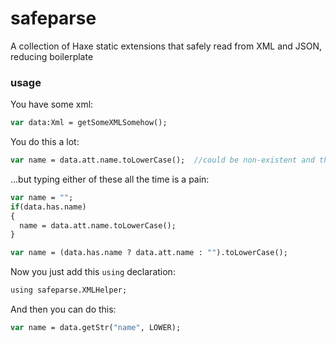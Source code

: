 # safeparse
A collection of Haxe static extensions that safely read from XML and JSON, reducing boilerplate

### usage

You have some xml:
```haxe
var data:Xml = getSomeXMLSomehow();
```

You do this a lot:
```haxe
var name = data.att.name.toLowerCase();  //could be non-existent and throw a parse error!
```

...but typing either of these all the time is a pain:
```haxe
var name = "";
if(data.has.name)
{
  name = data.att.name.toLowerCase();
}
```
```haxe
var name = (data.has.name ? data.att.name : "").toLowerCase();
```

Now you just add this ```using``` declaration:
```haxe
using safeparse.XMLHelper;
```

And then you can do this:
```haxe
var name = data.getStr("name", LOWER);
```

